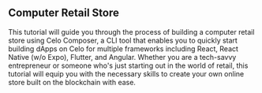 ## Computer Retail Store

This tutorial will guide you through the process of building a computer retail store using Celo Composer, a CLI tool that enables you to quickly start building dApps on Celo for multiple frameworks including React, React Native (w/o Expo), Flutter, and Angular. Whether you are a tech-savvy entrepreneur or someone who's just starting out in the world of retail, this tutorial will equip you with the necessary skills to create your own online store built on the blockchain with ease.

